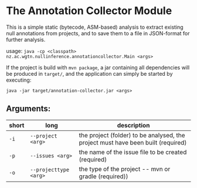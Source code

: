 # The Annotation Collector Module

This is a simple static (bytecode, ASM-based) analysis to extract existing null annotations from projects, and to save them to a file in JSON-format for further analysis. 

usage: `java -cp <classpath> nz.ac.wgtn.nullinference.annotationcollector.Main <args>`

If the project is build with `mvn package`, a jar containing all dependencies will be produced in `target/`, and the application can simply be started by executing:

`java -jar target/annotation-collector.jar <args>`

## Arguments:

| short | long                         | description                                                                        | 
|-------|------------------------------|------------------------------------------------------------------------------------|
| `-i`  | `--project <arg>`            | the project (folder) to be analysed, the project must have been built   (required) |
| `-p`  | `--issues <arg>`             | the name of the issue file to be created   (required)                              |
| `-o`  | `--projecttype <arg>`        | the type of the project -- mvn or gradle (required))                               |

